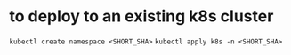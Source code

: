 # to deploy to an existing k8s cluster
`kubectl create namespace <SHORT_SHA>`
`kubectl apply k8s -n <SHORT_SHA>`